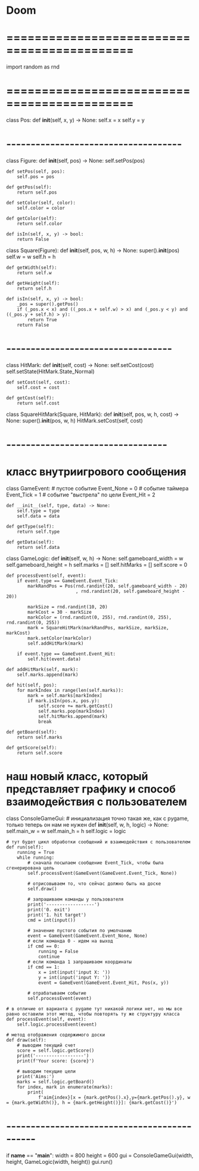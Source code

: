 # Doom
# ============================================

import random as rnd


# ============================================
class Pos:
    def __init__(self, x, y) -> None:
        self.x = x
        self.y = y


# ------------------------------------
class Figure:
    def __init__(self, pos) -> None:
        self.setPos(pos)

    def setPos(self, pos):
        self.pos = pos

    def getPos(self):
        return self.pos

    def setColor(self, color):
        self.color = color

    def getColor(self):
        return self.color

    def isIn(self, x, y) -> bool:
        return False


class Square(Figure):
    def __init__(self, pos, w, h) -> None:
        super().__init__(pos)
        self.w = w
        self.h = h

    def getWidth(self):
        return self.w

    def getHeight(self):
        return self.h

    def isIn(self, x, y) -> bool:
        _pos = super().getPos()
        if (_pos.x < x) and ((_pos.x + self.w) > x) and (_pos.y < y) and ((_pos.y + self.h) > y):
            return True
        return False


# ----------------------------------
class HitMark:
    def __init__(self, cost) -> None:
        self.setCost(cost)
        self.setState(HitMark.State_Normal)

    def setCost(self, cost):
        self.cost = cost

    def getCost(self):
        return self.cost


class SquareHitMark(Square, HitMark):
    def __init__(self, pos, w, h, cost) -> None:
        super().__init__(pos, w, h)
        HitMark.setCost(self, cost)


# ---------------------------------
# класс внутриигрового сообщения
class GameEvent:
    # пустое событие
    Event_None = 0
    # событие таймера
    Event_Tick = 1
    # событие "выстрела" по цели
    Event_Hit = 2

    def __init__(self, type, data) -> None:
        self.type = type
        self.data = data

    def getType(self):
        return self.type

    def getData(self):
        return self.data


class GameLogic:
    def __init__(self, w, h) -> None:
        self.gameboard_width = w
        self.gameboard_height = h
        self.marks = []
        self.hitMarks = []
        self.score = 0

    def processEvent(self, event):
        if event.type == GameEvent.Event_Tick:
            markRandPos = Pos(rnd.randint(20, self.gameboard_width - 20)
                              , rnd.randint(20, self.gameboard_height - 20))

            markSize = rnd.randint(10, 20)
            markCost = 30 - markSize
            markColor = (rnd.randint(0, 255), rnd.randint(0, 255), rnd.randint(0, 255))
            mark = SquareHitMark(markRandPos, markSize, markSize, markCost)
            mark.setColor(markColor)
            self.addHitMark(mark)

        if event.type == GameEvent.Event_Hit:
            self.hit(event.data)

    def addHitMark(self, mark):
        self.marks.append(mark)

    def hit(self, pos):
        for markIndex in range(len(self.marks)):
            mark = self.marks[markIndex]
            if mark.isIn(pos.x, pos.y):
                self.score += mark.getCost()
                self.marks.pop(markIndex)
                self.hitMarks.append(mark)
                break

    def getBoard(self):
        return self.marks

    def getScore(self):
        return self.score
# наш новый класс, который представляет графику и способ взаимодействия с пользователем
class ConsoleGameGui:
    # инициализация точно такая же, как с pygame, только теперь он нам не нужен
    def __init__(self, w, h, logic) -> None:
        self.main_w = w
        self.main_h = h
        self.logic = logic

    # тут будет цикл обработки сообщений и взаимодействия с пользователем
    def run(self):
        running = True
        while running:
            # сначала посылаем сообщение Event_Tick, чтобы была сгенерирована цель
            self.processEvent(GameEvent(GameEvent.Event_Tick, None))

            # отрисовываем то, что сейчас должно быть на доске
            self.draw()

            # запрашиваем команды у пользователя
            print('------------------')
            print('0. exit')
            print('1. hit target')
            cmd = int(input())

            # значение пустого события по умолчанию
            event = GameEvent(GameEvent.Event_None, None)
            # если команда 0 - идем на выход
            if cmd == 0:
                running = False
                continue
            # если команда 1 запрашиваем координаты
            if cmd == 1:
                x = int(input('input X: '))
                y = int(input('input Y: '))
                event = GameEvent(GameEvent.Event_Hit, Pos(x, y))

            # отрабатываем событие
            self.processEvent(event)

    # в отличие от варианта с pygame тут никакой логики нет, но мы все равно оставили этот метод, чтобы повторять ту же структуру класса
    def processEvent(self, event):
        self.logic.processEvent(event)

    # метод отображения содержимого доски
    def draw(self):
        # выводим текущий счет
        score = self.logic.getScore()
        print('------------------')
        print(f'Your score: {score}')

        # выводим текущие цели
        print('Aims:')
        marks = self.logic.getBoard()
        for index, mark in enumerate(marks):
            print(
                f'aim{index}[x = {mark.getPos().x},y={mark.getPos().y}, w = {mark.getWidth()}, h = {mark.getHeight()}]: {mark.getCost()}')


# --------------------------------------------
if __name__ == "__main__":
    width = 800
    height = 600
    gui = ConsoleGameGui(width, height, GameLogic(width, height))
    gui.run()
